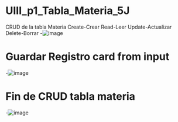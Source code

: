 # UIII_p1_Tabla_Materia_5J
CRUD de la tabla Materia Create-Crear Read-Leer Update-Actualizar Delete-Borrar
-![image](https://github.com/user-attachments/assets/41c3cceb-e8f3-4ce6-aaf5-58e22c7c8937)

# Guardar Registro card from input
-![image](https://github.com/user-attachments/assets/7fd8f164-008e-479f-a8c0-c1921d24dfd4)

# Fin de CRUD tabla materia
-![image](https://github.com/user-attachments/assets/0f867a74-33ed-49a4-90a9-df9b901a1076)
